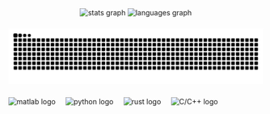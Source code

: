 <div align="center">
  <img src="https://github-readme-stats.vercel.app/api?username=gagandeepthapar&hide_title=false&hide_rank=false&show_icons=true&include_all_commits=true&count_private=true&disable_animations=false&theme=dracula&locale=en&hide_border=false&order=1" height="150" alt="stats graph"  />
  <img src="https://github-readme-stats.vercel.app/api/top-langs?username=gagandeepthapar&locale=en&hide_title=false&layout=compact&card_width=320&langs_count=5&theme=dracula&hide_border=false&order=2" height="150" alt="languages graph"  />
</div>

###

<img src="https://raw.githubusercontent.com/gagandeepthapar/gagandeepthapar/output/snake.svg" alt="Snake animation" />

###

<div align="left">
  <img src="https://raw.githubusercontent.com/devicons/devicon/refs/tags/v2.16.0/icons/matlab/matlab-original.svg" height="40" alt="matlab logo"  />
  <img width="12" />
  <img src="https://raw.githubusercontent.com/devicons/devicon/refs/tags/v2.16.0/icons/python/python-original.svg" height="40" alt="python logo"  />
  <img width="12" />
  <img src="https://raw.githubusercontent.com/devicons/devicon/refs/tags/v2.16.0/icons/rust/rust-original.svg" height="40" alt="rust logo"  />
  <img width="12" />
  <img src="https://raw.githubusercontent.com/devicons/devicon/refs/tags/v2.16.0/icons/cplusplus/cplusplus-original.svg" height="40" alt="C/C++ logo"  />
  <img width="12" />
</div>

###
